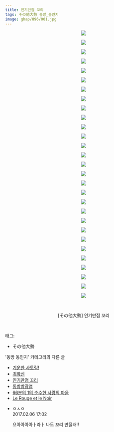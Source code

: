 ```yaml
---
title: 인기만점 꼬리
tags: その他大勢 동방_동인지
image: ghap/896/001.jpg
---
```

<div class="article">
<p style="text-align: center; clear: none; float: none;"><img src="{{ site.nasurl }}/ghap/896/001.jpg"/></p>
<p style="text-align: center; clear: none; float: none;"><img src="{{ site.nasurl }}/ghap/896/002.jpg"/></p>
<p style="text-align: center; clear: none; float: none;"><img src="{{ site.nasurl }}/ghap/896/003.jpg"/></p>
<p style="text-align: center; clear: none; float: none;"><img src="{{ site.nasurl }}/ghap/896/004.jpg"/></p>
<p style="text-align: center; clear: none; float: none;"><img src="{{ site.nasurl }}/ghap/896/005.jpg"/></p>
<p style="text-align: center; clear: none; float: none;"><img src="{{ site.nasurl }}/ghap/896/006.jpg"/></p>
<p style="text-align: center; clear: none; float: none;"><img src="{{ site.nasurl }}/ghap/896/007.jpg"/></p>
<p style="text-align: center; clear: none; float: none;"><img src="{{ site.nasurl }}/ghap/896/008.jpg"/></p>
<p style="text-align: center; clear: none; float: none;"><img src="{{ site.nasurl }}/ghap/896/009.jpg"/></p>
<p style="text-align: center; clear: none; float: none;"><img src="{{ site.nasurl }}/ghap/896/010.jpg"/></p>
<p style="text-align: center; clear: none; float: none;"><img src="{{ site.nasurl }}/ghap/896/011.jpg"/></p>
<p style="text-align: center; clear: none; float: none;"><img src="{{ site.nasurl }}/ghap/896/012.jpg"/></p>
<p style="text-align: center; clear: none; float: none;"><img src="{{ site.nasurl }}/ghap/896/013.jpg"/></p>
<p style="text-align: center; clear: none; float: none;"><img src="{{ site.nasurl }}/ghap/896/014.jpg"/></p>
<p style="text-align: center; clear: none; float: none;"><img src="{{ site.nasurl }}/ghap/896/015.jpg"/></p>
<p style="text-align: center; clear: none; float: none;"><img src="{{ site.nasurl }}/ghap/896/016.jpg"/></p>
<p style="text-align: center; clear: none; float: none;"><img src="{{ site.nasurl }}/ghap/896/017.jpg"/></p>
<p style="text-align: center; clear: none; float: none;"><img src="{{ site.nasurl }}/ghap/896/018.jpg"/></p>
<p style="text-align: center; clear: none; float: none;"><img src="{{ site.nasurl }}/ghap/896/019.jpg"/></p>
<p style="text-align: center; clear: none; float: none;"><img src="{{ site.nasurl }}/ghap/896/020.jpg"/></p>
<p style="text-align: center; clear: none; float: none;"><img src="{{ site.nasurl }}/ghap/896/021.jpg"/></p>
<p style="text-align: center; clear: none; float: none;"><img src="{{ site.nasurl }}/ghap/896/022.jpg"/></p>
<p style="text-align: center; clear: none; float: none;"><img src="{{ site.nasurl }}/ghap/896/023.jpg"/></p>
<p style="text-align: center; clear: none; float: none;"><img src="{{ site.nasurl }}/ghap/896/024.jpg"/></p>
<p style="text-align: center; clear: none; float: none;"><img src="{{ site.nasurl }}/ghap/896/025.jpg"/></p>
<p style="text-align: center; clear: none; float: none;"><img src="{{ site.nasurl }}/ghap/896/026.jpg"/></p>
<p style="text-align: center; clear: none; float: none;"><img src="{{ site.nasurl }}/ghap/896/027.jpg"/></p>
<p style="text-align: center; clear: none; float: none;"><img src="{{ site.nasurl }}/ghap/896/028.jpg"/></p>
<p style="text-align: center; clear: none; float: none;"><img src="{{ site.nasurl }}/ghap/896/029.jpg"/></p>
<p style="text-align: center; clear: none; float: none;"><br/></p>
<p style="text-align: center; clear: none; float: none;">[その他大勢] 인기만점 꼬리</p>
<p><br/></p>
</div><div class="tagTrail">
<p>태그: </p>
<ul>
<li>その他大勢</li>
</ul>
</div><div class="another">
<p>'동방 동인지' 카테고리의 다른 글</p>
<ul>
<li><a href="/2016-07-17-ghap_898">기운찬 사토링!</a></li>
<li><a href="/2016-07-17-ghap_897">귀화신</a></li>
<li><a href="/2016-07-17-ghap_896">인기만점 꼬리</a></li>
<li><a href="/2016-07-17-ghap_895">동방방광염</a></li>
<li><a href="/2016-07-17-ghap_894">66분의 1의 순수한 사랑의 마음</a></li>
<li><a href="/2016-07-17-ghap_893">Le Rouge et le Noir</a></li>
</ul>
</div><div class="cb_module cb_fluid">
<div class="cb_wrt cb_profile">
<div class="comment">
<ul>
<li class="cb_thumb_off" id="comment14908515">
<div class="cb_comment_area">
<div class="cb_info_area">
<div class="cb_section">
<span class="cb_nick_name">ㅇㅅㅇ</span>
</div>
<div class="cb_section">
<span class="cb_date">2017.02.06 17:02 </span>
</div>
</div>
<div class="cb_dsc_comment">
<p class="cb_dsc">
											으아아아아ㅏ라ㅏ 나도 꼬리 만질래!!
										</p>
</div>
</div></li>
</ul>
</div>
</div><!-- commentList close -->
</div>